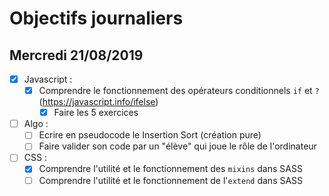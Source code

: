 # Objectifs journaliers

## Mercredi 21/08/2019


* [X] Javascript :
  * [X] Comprendre le fonctionnement des opérateurs conditionnels `if` et `?` (https://javascript.info/ifelse)
    * [X] Faire les 5 exercices

* [ ] Algo : 
  * [ ] Ecrire en pseudocode le Insertion Sort (création pure)
  * [ ] Faire valider son code par un "élève" qui joue le rôle de l'ordinateur

* [ ] CSS : 
  * [X] Comprendre l'utilité et le fonctionnement des `mixins` dans SASS
  * [ ] Comprendre l'utilité et le fonctionnement de l'`extend` dans SASS 

